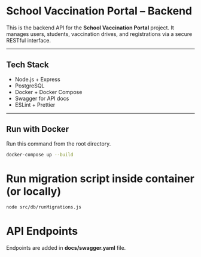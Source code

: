 # School Vaccination Portal – Backend

This is the backend API for the **School Vaccination Portal** project. It manages users, students, vaccination drives, and registrations via a secure RESTful interface.

---

## Tech Stack

- Node.js + Express
- PostgreSQL
- Docker + Docker Compose
- Swagger for API docs
- ESLint + Prettier

---

## Run with Docker

Run this command from the root directory.
```bash
docker-compose up --build
```

# Run migration script inside container (or locally)
```bash 
node src/db/runMigrations.js
```

# API Endpoints

Endpoints are added in **docs/swagger.yaml** file.
